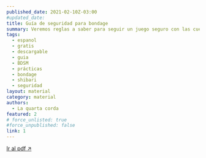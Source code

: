 ```yaml
---
published_date: 2021-02-10Z-03:00
#updated_date:
title: Guía de seguridad para bondage
summary: Veremos reglas a saber para seguir un juego seguro con las cuerdas. Esta guía está dedicada tanto a le atadore como a la persona atada, ya que el conocimiento, la conciencia y la comunicación son esenciales para ambes.
tags:
  - espanol
  - gratis
  - descargable
  - guia
  - BDSM
  - prácticas
  - bondage
  - shibari
  - seguridad
layout: material
category: material
authors:
  - La quarta corda
featured: 2
# force_unlisted: true
#force_unpublished: false
link: 1
---
```


<script>
  import guia from '$lib/posts/material/media/guia-de-seguridad-para-bondage/1.pdf'
</script>

<object title="{title}" data={guia} type="application/pdf" width="50rem" height="1000px" alt="pdf">
<a href={guia}>Ir al pdf ↗️</a>
</object> 
